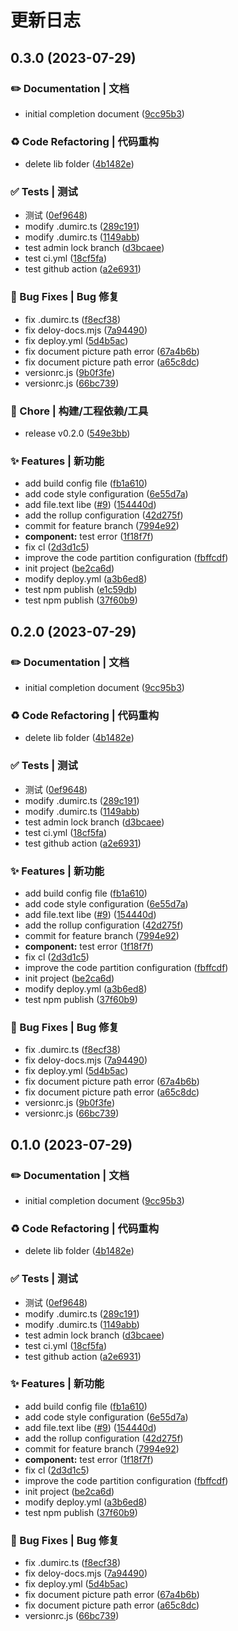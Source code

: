# 更新日志

## 0.3.0 (2023-07-29)


### ✏️ Documentation | 文档

* initial completion document ([9cc95b3](https://github.com/szchason/bricksjs/commit/9cc95b31665450871191091ebfb3893995eb0891))


### ♻️ Code Refactoring | 代码重构

* delete lib folder ([4b1482e](https://github.com/szchason/bricksjs/commit/4b1482e392062bd58227bf051132f7849fd081a0))


### ✅ Tests | 测试

* 测试 ([0ef9648](https://github.com/szchason/bricksjs/commit/0ef96482e1d561c4f77f80a84055187e63296b50))
* modify .dumirc.ts ([289c191](https://github.com/szchason/bricksjs/commit/289c191eae19e5d8d0f27ef93b154f50657cbba9))
* modify .dumirc.ts ([1149abb](https://github.com/szchason/bricksjs/commit/1149abb099bfd420c7fb572e4c18d21b9f23d3f0))
* test admin lock branch ([d3bcaee](https://github.com/szchason/bricksjs/commit/d3bcaee17a2141f9aee8d7d3fb1d71a9f2ca2fab))
* test ci.yml ([18cf5fa](https://github.com/szchason/bricksjs/commit/18cf5fa9b74f71a5645a0d652ec461234e1b7c5a))
* test github action ([a2e6931](https://github.com/szchason/bricksjs/commit/a2e69319d7ec9f85bf9ac0c990d4f767f3d451be))


### 🐛 Bug Fixes | Bug 修复

* fix .dumirc.ts ([f8ecf38](https://github.com/szchason/bricksjs/commit/f8ecf381bd527608f35895afbad90473391f7bfd))
* fix deloy-docs.mjs ([7a94490](https://github.com/szchason/bricksjs/commit/7a944903062dcc3a073455c812ee0030c4111dfc))
* fix deploy.yml ([5d4b5ac](https://github.com/szchason/bricksjs/commit/5d4b5ac03ac9d39f301538de0eadfc6306c90af6))
* fix document picture path error ([67a4b6b](https://github.com/szchason/bricksjs/commit/67a4b6b120bc451abe3dbc8e730a7e5778e3eb3d))
* fix document picture path error ([a65c8dc](https://github.com/szchason/bricksjs/commit/a65c8dca21ed41140c1871d93174d030d13bb5f6))
* versionrc.js ([9b0f3fe](https://github.com/szchason/bricksjs/commit/9b0f3fe89a006e961a564901697ef5c0b558e71d))
* versionrc.js ([66bc739](https://github.com/szchason/bricksjs/commit/66bc739a92d215db6213d4116e89ec4f87bcbb06))


### 🚀 Chore | 构建/工程依赖/工具

* release v0.2.0 ([549e3bb](https://github.com/szchason/bricksjs/commit/549e3bb709552847da6fb902bb6456f50ed30b42))


### ✨ Features | 新功能

* add build config file ([fb1a610](https://github.com/szchason/bricksjs/commit/fb1a610b45508ef876b7a4881c268d9b7971b07b))
* add code style configuration ([6e55d7a](https://github.com/szchason/bricksjs/commit/6e55d7ae83da640445ae423cb28ae32bd3de6e98))
* add file.text libe ([#9](https://github.com/szchason/bricksjs/issues/9)) ([154440d](https://github.com/szchason/bricksjs/commit/154440d6447c888aaf162c09e4db71e98d2d5187))
* add the rollup configuration ([42d275f](https://github.com/szchason/bricksjs/commit/42d275f1ea21f7b362ae5dc7a15cc0dc2774c5c7))
* commit for feature branch ([7994e92](https://github.com/szchason/bricksjs/commit/7994e9269c1dcbe05464cda7a80f13831c409e49))
* **component:** test error ([1f18f7f](https://github.com/szchason/bricksjs/commit/1f18f7f15d25a8dc413e25dfc24fff2bce373049))
* fix cl ([2d3d1c5](https://github.com/szchason/bricksjs/commit/2d3d1c5d65e859833288f358185b111296d98c19))
* improve the code partition configuration ([fbffcdf](https://github.com/szchason/bricksjs/commit/fbffcdf1b8bdd05350ead1df8b7812dc05120c20))
* init project ([be2ca6d](https://github.com/szchason/bricksjs/commit/be2ca6db781ccd23b742295e0e65c64ed1ba4905))
* modify deploy.yml ([a3b6ed8](https://github.com/szchason/bricksjs/commit/a3b6ed822601b73a4b89a0eafb34c224726ccdff))
* test npm publish ([e1c59db](https://github.com/szchason/bricksjs/commit/e1c59db3331e96a7a798f9629e43f168d240f948))
* test npm publish ([37f60b9](https://github.com/szchason/bricksjs/commit/37f60b99b0042fc305bdd46b31d569153206d7ad))

## 0.2.0 (2023-07-29)


### ✏️ Documentation | 文档

* initial completion document ([9cc95b3](https://github.com/szchason/bricksjs/commit/9cc95b31665450871191091ebfb3893995eb0891))


### ♻️ Code Refactoring | 代码重构

* delete lib folder ([4b1482e](https://github.com/szchason/bricksjs/commit/4b1482e392062bd58227bf051132f7849fd081a0))


### ✅ Tests | 测试

* 测试 ([0ef9648](https://github.com/szchason/bricksjs/commit/0ef96482e1d561c4f77f80a84055187e63296b50))
* modify .dumirc.ts ([289c191](https://github.com/szchason/bricksjs/commit/289c191eae19e5d8d0f27ef93b154f50657cbba9))
* modify .dumirc.ts ([1149abb](https://github.com/szchason/bricksjs/commit/1149abb099bfd420c7fb572e4c18d21b9f23d3f0))
* test admin lock branch ([d3bcaee](https://github.com/szchason/bricksjs/commit/d3bcaee17a2141f9aee8d7d3fb1d71a9f2ca2fab))
* test ci.yml ([18cf5fa](https://github.com/szchason/bricksjs/commit/18cf5fa9b74f71a5645a0d652ec461234e1b7c5a))
* test github action ([a2e6931](https://github.com/szchason/bricksjs/commit/a2e69319d7ec9f85bf9ac0c990d4f767f3d451be))


### ✨ Features | 新功能

* add build config file ([fb1a610](https://github.com/szchason/bricksjs/commit/fb1a610b45508ef876b7a4881c268d9b7971b07b))
* add code style configuration ([6e55d7a](https://github.com/szchason/bricksjs/commit/6e55d7ae83da640445ae423cb28ae32bd3de6e98))
* add file.text libe ([#9](https://github.com/szchason/bricksjs/issues/9)) ([154440d](https://github.com/szchason/bricksjs/commit/154440d6447c888aaf162c09e4db71e98d2d5187))
* add the rollup configuration ([42d275f](https://github.com/szchason/bricksjs/commit/42d275f1ea21f7b362ae5dc7a15cc0dc2774c5c7))
* commit for feature branch ([7994e92](https://github.com/szchason/bricksjs/commit/7994e9269c1dcbe05464cda7a80f13831c409e49))
* **component:** test error ([1f18f7f](https://github.com/szchason/bricksjs/commit/1f18f7f15d25a8dc413e25dfc24fff2bce373049))
* fix cl ([2d3d1c5](https://github.com/szchason/bricksjs/commit/2d3d1c5d65e859833288f358185b111296d98c19))
* improve the code partition configuration ([fbffcdf](https://github.com/szchason/bricksjs/commit/fbffcdf1b8bdd05350ead1df8b7812dc05120c20))
* init project ([be2ca6d](https://github.com/szchason/bricksjs/commit/be2ca6db781ccd23b742295e0e65c64ed1ba4905))
* modify deploy.yml ([a3b6ed8](https://github.com/szchason/bricksjs/commit/a3b6ed822601b73a4b89a0eafb34c224726ccdff))
* test npm publish ([37f60b9](https://github.com/szchason/bricksjs/commit/37f60b99b0042fc305bdd46b31d569153206d7ad))


### 🐛 Bug Fixes | Bug 修复

* fix .dumirc.ts ([f8ecf38](https://github.com/szchason/bricksjs/commit/f8ecf381bd527608f35895afbad90473391f7bfd))
* fix deloy-docs.mjs ([7a94490](https://github.com/szchason/bricksjs/commit/7a944903062dcc3a073455c812ee0030c4111dfc))
* fix deploy.yml ([5d4b5ac](https://github.com/szchason/bricksjs/commit/5d4b5ac03ac9d39f301538de0eadfc6306c90af6))
* fix document picture path error ([67a4b6b](https://github.com/szchason/bricksjs/commit/67a4b6b120bc451abe3dbc8e730a7e5778e3eb3d))
* fix document picture path error ([a65c8dc](https://github.com/szchason/bricksjs/commit/a65c8dca21ed41140c1871d93174d030d13bb5f6))
* versionrc.js ([9b0f3fe](https://github.com/szchason/bricksjs/commit/9b0f3fe89a006e961a564901697ef5c0b558e71d))
* versionrc.js ([66bc739](https://github.com/szchason/bricksjs/commit/66bc739a92d215db6213d4116e89ec4f87bcbb06))

## 0.1.0 (2023-07-29)


### ✏️ Documentation | 文档

* initial completion document ([9cc95b3](https://github.com/szchason/bricksjs/commit/9cc95b31665450871191091ebfb3893995eb0891))


### ♻️ Code Refactoring | 代码重构

* delete lib folder ([4b1482e](https://github.com/szchason/bricksjs/commit/4b1482e392062bd58227bf051132f7849fd081a0))


### ✅ Tests | 测试

* 测试 ([0ef9648](https://github.com/szchason/bricksjs/commit/0ef96482e1d561c4f77f80a84055187e63296b50))
* modify .dumirc.ts ([289c191](https://github.com/szchason/bricksjs/commit/289c191eae19e5d8d0f27ef93b154f50657cbba9))
* modify .dumirc.ts ([1149abb](https://github.com/szchason/bricksjs/commit/1149abb099bfd420c7fb572e4c18d21b9f23d3f0))
* test admin lock branch ([d3bcaee](https://github.com/szchason/bricksjs/commit/d3bcaee17a2141f9aee8d7d3fb1d71a9f2ca2fab))
* test ci.yml ([18cf5fa](https://github.com/szchason/bricksjs/commit/18cf5fa9b74f71a5645a0d652ec461234e1b7c5a))
* test github action ([a2e6931](https://github.com/szchason/bricksjs/commit/a2e69319d7ec9f85bf9ac0c990d4f767f3d451be))


### ✨ Features | 新功能

* add build config file ([fb1a610](https://github.com/szchason/bricksjs/commit/fb1a610b45508ef876b7a4881c268d9b7971b07b))
* add code style configuration ([6e55d7a](https://github.com/szchason/bricksjs/commit/6e55d7ae83da640445ae423cb28ae32bd3de6e98))
* add file.text libe ([#9](https://github.com/szchason/bricksjs/issues/9)) ([154440d](https://github.com/szchason/bricksjs/commit/154440d6447c888aaf162c09e4db71e98d2d5187))
* add the rollup configuration ([42d275f](https://github.com/szchason/bricksjs/commit/42d275f1ea21f7b362ae5dc7a15cc0dc2774c5c7))
* commit for feature branch ([7994e92](https://github.com/szchason/bricksjs/commit/7994e9269c1dcbe05464cda7a80f13831c409e49))
* **component:** test error ([1f18f7f](https://github.com/szchason/bricksjs/commit/1f18f7f15d25a8dc413e25dfc24fff2bce373049))
* fix cl ([2d3d1c5](https://github.com/szchason/bricksjs/commit/2d3d1c5d65e859833288f358185b111296d98c19))
* improve the code partition configuration ([fbffcdf](https://github.com/szchason/bricksjs/commit/fbffcdf1b8bdd05350ead1df8b7812dc05120c20))
* init project ([be2ca6d](https://github.com/szchason/bricksjs/commit/be2ca6db781ccd23b742295e0e65c64ed1ba4905))
* modify deploy.yml ([a3b6ed8](https://github.com/szchason/bricksjs/commit/a3b6ed822601b73a4b89a0eafb34c224726ccdff))
* test npm publish ([37f60b9](https://github.com/szchason/bricksjs/commit/37f60b99b0042fc305bdd46b31d569153206d7ad))


### 🐛 Bug Fixes | Bug 修复

* fix .dumirc.ts ([f8ecf38](https://github.com/szchason/bricksjs/commit/f8ecf381bd527608f35895afbad90473391f7bfd))
* fix deloy-docs.mjs ([7a94490](https://github.com/szchason/bricksjs/commit/7a944903062dcc3a073455c812ee0030c4111dfc))
* fix deploy.yml ([5d4b5ac](https://github.com/szchason/bricksjs/commit/5d4b5ac03ac9d39f301538de0eadfc6306c90af6))
* fix document picture path error ([67a4b6b](https://github.com/szchason/bricksjs/commit/67a4b6b120bc451abe3dbc8e730a7e5778e3eb3d))
* fix document picture path error ([a65c8dc](https://github.com/szchason/bricksjs/commit/a65c8dca21ed41140c1871d93174d030d13bb5f6))
* versionrc.js ([66bc739](https://github.com/szchason/bricksjs/commit/66bc739a92d215db6213d4116e89ec4f87bcbb06))